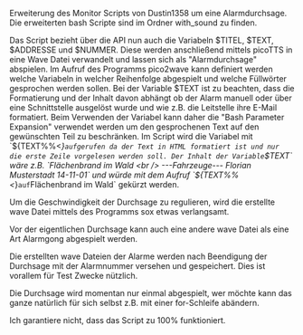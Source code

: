 Erweiterung des Monitor Scripts von Dustin1358 um eine Alarmdurchsage.
Die erweiterten bash Scripte sind im Ordner with_sound zu finden.

Das Script bezieht über die API nun auch die Variabeln $TITEL, $TEXT, $ADDRESSE und $NUMMER. Diese werden anschließend mittels picoTTS in eine Wave Datei verwandelt und lassen sich als "Alarmdurchsage" abspielen.
Im Aufruf des Programms pico2wave kann definiert werden welche Variabeln in welcher Reihenfolge abgespielt und welche Füllwörter gesprochen werden sollen.
Bei der Variable $TEXT ist zu beachten, dass die Formatierung und der Inhalt davon abhängt ob der Alarm manuell oder über eine Schnittstelle ausgelöst wurde und wie z.B. die Leitstelle ihre E-Mail formatiert.
Beim Verwenden der Variabel kann daher die "Bash Parameter Expansion" verwendet werden um den gesprochenen Text auf den gewünschten Teil zu beschränken. Im Script wird die Variabel mit `${TEXT%%<*}` aufgerufen da der Text in HTML formatiert ist und nur die erste Zeile vorgelesen werden soll.
Der Inhalt der Variable `$TEXT` wäre z.B. `Flächenbrand im Wald <br /> ---Fahrzeuge--- Florian Musterstadt 14-11-01` und würde mit dem Aufruf `${TEXT%%<*}` auf `Flächenbrand im Wald` gekürzt werden.

Um die Geschwindigkeit der Durchsage zu regulieren, wird die erstellte wave Datei mittels des Programms sox etwas verlangsamt.

Vor der eigentlichen Durchsage kann auch eine andere wave Datei als eine Art Alarmgong abgespielt werden.

Die erstellten wave Dateien der Alarme werden nach Beendigung der Durchsage mit der Alarmnummer versehen und gespeichert. Dies ist vorallem für Test Zwecke nützlich.

Die Durchsage wird momentan nur einmal abgespielt, wer möchte kann das ganze natürlich für sich selbst z.B. mit einer for-Schleife abändern.

Ich garantiere nicht, dass das Script zu 100% funktioniert.
